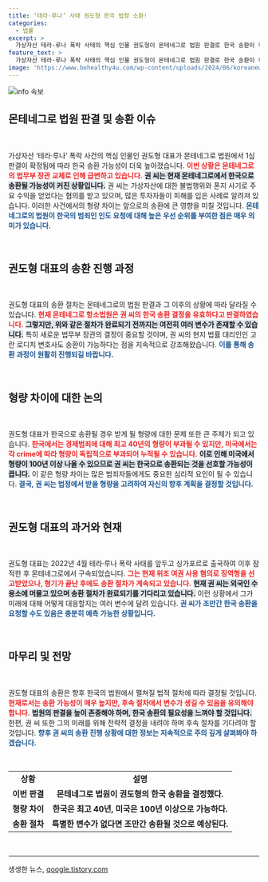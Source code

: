 ```yaml
---
title: ‘테라·루나’ 사태 권도형 한국 법정 소환!
categories:
  - 법률
excerpt: >
  가상자산 테라·루나 폭락 사태의 핵심 인물 권도형이 몬테네그로 법원 판결로 한국 송환이 확정됐다. 미국보다 낮은 형량을 고려할 때, 조만간 한국 땅을 밟을 가능성이 높아지며 재판의 향방이 주목된다!
feature_text: >
  가상자산 테라·루나 폭락 사태의 핵심 인물 권도형이 몬테네그로 법원 판결로 한국 송환이 확정됐다. 미국보다 낮은 형량을 고려할 때, 조만간 한국 땅을 밟을 가능성이 높아지며 재판의 향방이 주목된다!
image: 'https://www.behealthy4u.com/wp-content/uploads/2024/06/koreanews.jpg'
---
```


<p><img src="https://www.behealthy4u.com/wp-content/uploads/2024/06/koreanews.jpg" alt="info 속보" /></p>

<h2 data-ke-size="size26">몬테네그로 법원 판결 및 송환 이슈</h2>

<p data-ke-size="size16">&nbsp;</p>

<p>가상자산 ‘테라·루나’ 폭락 사건의 핵심 인물인 권도형 대표가 몬테네그로 법원에서 1심 판결이 확정됨에 따라 한국 송환 가능성이 더욱 높아졌습니다. <b><span style="color: #ee2323;">이번 상황은 몬테네그로의 법무부 장관 교체로 인해 급변하고 있습니다.</span></b> <b><span style="background-color: #21538527;">권 씨는 현재 몬테네그로에서 한국으로 송환될 가능성이 커진 상황입니다.</span></b> 권 씨는 가상자산에 대한 불법행위와 폰지 사기로 주요 수익을 얻었다는 혐의를 받고 있으며, 많은 투자자들이 피해를 입은 사례로 알려져 있습니다. 이러한 사건에서의 형량 차이는 앞으로의 송환에 큰 영향을 미칠 것입니다. <b><span style="color: #1a5490;">몬테네그로의 법원이 한국의 범죄인 인도 요청에 대해 높은 우선 순위를 부여한 점은 매우 의미가 있습니다.</span></b></p>

<p data-ke-size="size16">&nbsp;</p>

<h2 data-ke-size="size26">권도형 대표의 송환 진행 과정</h2>

<p data-ke-size="size16">&nbsp;</p>

<p>권도형 대표의 송환 절차는 몬테네그로의 법원 판결과 그 이후의 상황에 따라 달라질 수 있습니다. <b><span style="color: #ee2323;">현재 몬테네그로 항소법원은 권 씨의 한국 송환 결정을 유효하다고 판결하였습니다.</span></b> <b><span style="background-color: #21538527;">그렇지만, 위와 같은 절차가 완료되기 전까지는 여전히 여러 변수가 존재할 수 있습니다.</span></b> 특히 새로운 법무부 장관의 결정이 중요할 것이며, 권 씨의 현지 법률 대리인인 고란 로디치 변호사도 송환이 가능하다는 점을 지속적으로 강조해왔습니다. <b><span style="color: #1a5490;">이를 통해 송환 과정이 원활히 진행되길 바랍니다.</span></b></p>

<p data-ke-size="size16">&nbsp;</p>

<h2 data-ke-size="size26">형량 차이에 대한 논의</h2>

<p data-ke-size="size16">&nbsp;</p>

<p>권도형 대표가 한국으로 송환될 경우 받게 될 형량에 대한 문제 또한 큰 주제가 되고 있습니다. <b><span style="color: #ee2323;">한국에서는 경제범죄에 대해 최고 40년의 형량이 부과될 수 있지만, 미국에서는 각 crime에 따라 형량이 독립적으로 부과되어 누적될 수 있습니다.</span></b> <b><span style="background-color: #21538527;">이로 인해 미국에서 형량이 100년 이상 나올 수 있으므로 권 씨는 한국으로 송환되는 것을 선호할 가능성이 큽니다.</span></b> 이 같은 형량 차이는 많은 범죄자들에게도 중요한 심리적 요인이 될 수 있습니다. <b><span style="color: #1a5490;">결국, 권 씨는 법정에서 받을 형량을 고려하여 자신의 향후 계획을 결정할 것입니다.</span></b></p>

<p data-ke-size="size16">&nbsp;</p>

<h2 data-ke-size="size26">권도형 대표의 과거와 현재</h2>

<p data-ke-size="size16">&nbsp;</p>

<p>권도형 대표는 2022년 4월 테라·루나 폭락 사태를 앞두고 싱가포르로 출국하여 이후 잠적한 후 몬테네그로에서 구속되었습니다. <b><span style="color: #ee2323;">그는 현재 위조 여권 사용 혐의로 징역형을 선고받았으나, 형기가 끝난 후에도 송환 절차가 계속되고 있습니다.</span></b> <b><span style="background-color: #21538527;">현재 권 씨는 외국인 수용소에 머물고 있으며 송환 절차가 완료되기를 기다리고 있습니다.</span></b> 이런 상황에서 그가 미래에 대해 어떻게 대응할지는 여러 변수에 달려 있습니다. <b><span style="color: #1a5490;">권 씨가 조만간 한국 송환을 요청할 수도 있음은 충분히 예측 가능한 상황입니다.</span></b></p>

<p data-ke-size="size16">&nbsp;</p>

<h2 data-ke-size="size26">마무리 및 전망</h2>

<p data-ke-size="size16">&nbsp;</p>

<p>권도형 대표의 송환은 향후 한국의 법원에서 펼쳐질 법적 절차에 따라 결정될 것입니다. <b><span style="color: #ee2323;">현재로서는 송환 가능성이 매우 높지만, 후속 절차에서 변수가 생길 수 있음을 유의해야 합니다.</span></b> <b><span style="background-color: #21538527;">법원의 판결을 높이 존중해야 하며, 한국 송환의 필요성을 느껴야 할 것입니다.</span></b> 한편, 권 씨 또한 그의 미래를 위해 전략적 결정을 내려야 하며 후속 절차를 기다려야 할 것입니다. <b><span style="color: #1a5490;">향후 권 씨의 송환 진행 상황에 대한 정보는 지속적으로 주의 깊게 살펴봐야 하겠습니다.</span></b></p>

<p data-ke-size="size16">&nbsp;</p>

<table style="width: 100%;">
    <tr>
        <td style="text-align: center; height: 17px;"><b>상황</b></td>
        <td style="text-align: center; height: 17px;"><b>설명</b></td>
    </tr>
    <tr>
        <td style="text-align: center; height: 17px;"><b>이번 판결</b></td>
        <td style="text-align: center; height: 17px;"><b>몬테네그로 법원이 권도형의 한국 송환을 결정했다.</b></td>
    </tr>
    <tr>
        <td style="text-align: center; height: 17px;"><b>형량 차이</b></td>
        <td style="text-align: center; height: 17px;"><b>한국은 최고 40년, 미국은 100년 이상으로 가능하다.</b></td>
    </tr>
    <tr>
        <td style="text-align: center; height: 17px;"><b>송환 절차</b></td>
        <td style="text-align: center; height: 17px;"><b>특별한 변수가 없다면 조만간 송환될 것으로 예상된다.</b></td>
    </tr>
</table>

<p data-ke-size="size16">&nbsp;</p>

<hr style="border: 1px solid #eaeaea;"/>
생생한 뉴스, <a href="https://qoogle.tistory.com" rel="dofollow">qoogle.tistory.com</a>


